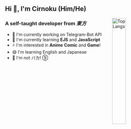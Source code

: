 ## Hi 👋, I'm Cirnoku (Him/He)

<img width="30%" align="right" alt="Top Langs" src="https://github-readme-stats.vercel.app/api/top-langs/?username=GLASS20&layout=compact&hide_border=true"/>

### A self-taught developer from *東方*

- 🔭 I'm currently working on Telegram-Bot API
- 🌱 I'm currently learning **EJS** and **JavaScript**
- ⚡ I'm interested in **Anime** **Comic** and **Game**!
- 😄 I'm learning English and Japanese
- 🤔 I'm not バカ! ⑨

